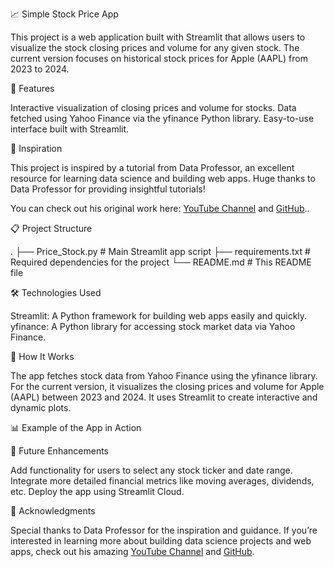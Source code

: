 📈 Simple Stock Price App

This project is a web application built with Streamlit that allows users to visualize the stock closing prices and volume for any given stock. The current version focuses on historical stock prices for Apple (AAPL) from 2023 to 2024.

🌟 Features

Interactive visualization of closing prices and volume for stocks.
Data fetched using Yahoo Finance via the yfinance Python library.
Easy-to-use interface built with Streamlit.

🔗 Inspiration

This project is inspired by a tutorial from Data Professor, an excellent resource for learning data science and building web apps. Huge thanks to Data Professor for providing insightful tutorials!

You can check out his original work here: [YouTube Channel](https://www.youtube.com/@DataProfessor) and [GitHub](https://github.com/dataprofessor/streamlit_freecodecamp/commits?author=dataprofessor)..

📋 Project Structure

.
├── Price_Stock.py    # Main Streamlit app script
├── requirements.txt  # Required dependencies for the project
└── README.md         # This README file

🛠️ Technologies Used

Streamlit: A Python framework for building web apps easily and quickly.
yfinance: A Python library for accessing stock market data via Yahoo Finance.

🔧 How It Works

The app fetches stock data from Yahoo Finance using the yfinance library.
For the current version, it visualizes the closing prices and volume for Apple (AAPL) between 2023 and 2024.
It uses Streamlit to create interactive and dynamic plots.

📊 Example of the App in Action

📝 Future Enhancements

Add functionality for users to select any stock ticker and date range.
Integrate more detailed financial metrics like moving averages, dividends, etc.
Deploy the app using Streamlit Cloud.

🤝 Acknowledgments

Special thanks to Data Professor for the inspiration and guidance. If you’re interested in learning more about building data science projects and web apps, check out his amazing [YouTube Channel](https://www.youtube.com/@DataProfessor) and [GitHub](https://github.com/dataprofessor/streamlit_freecodecamp/commits?author=dataprofessor).
